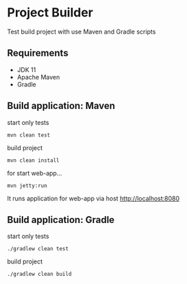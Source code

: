 # Project Builder
Test build project with use Maven and Gradle scripts

## Requirements
* JDK 11
* Apache Maven
* Gradle

## Build application: Maven
start only tests
```
mvn clean test
```
build project
```
mvn clean install
```
for start web-app...
```
mvn jetty:run
```
It runs application for web-app via host [http://localhost:8080](http://localhost:8080)

## Build application: Gradle
start only tests
```
./gradlew clean test
```
build project
```
./gradlew clean build
```
